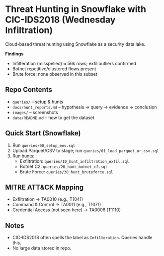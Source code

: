 # Threat Hunting in Snowflake with CIC-IDS2018 (Wednesday Infiltration)

Cloud-based threat hunting using Snowflake as a security data lake.

**Findings**
- Infilteration (misspelled) ≈ 56k rows; exfil outliers confirmed
- Botnet repetitive/clustered flows present
- Brute force: none observed in this subset

## Repo Contents
- `queries/` – setup & hunts
- `docs/hunt_reports.md` – hypothesis → query → evidence → conclusion
- `images/` – screenshots 
- `data/README.md` – how to get the dataset 

## Quick Start (Snowflake)
1. Run `queries/00_setup_env.sql`
2. Upload Parquet/CSV to stage; run `queries/01_load_parquet_or_csv.sql`
3. Run hunts:
   - Exfiltration: `queries/10_hunt_infiltration_exfil.sql`
   - Botnet C2: `queries/20_hunt_botnet_c2.sql`
   - Brute Force: `queries/30_hunt_bruteforce.sql`

## MITRE ATT&CK Mapping
- Exfiltration → TA0010 (e.g., T1041)
- Command & Control → TA0011 (e.g., T1071)
- Credential Access (not seen here) → TA0006 (T1110)

## Notes
- CIC-IDS2018 often spells the label as `Infilteration`. Queries handle this.
- No large data stored in repo.
